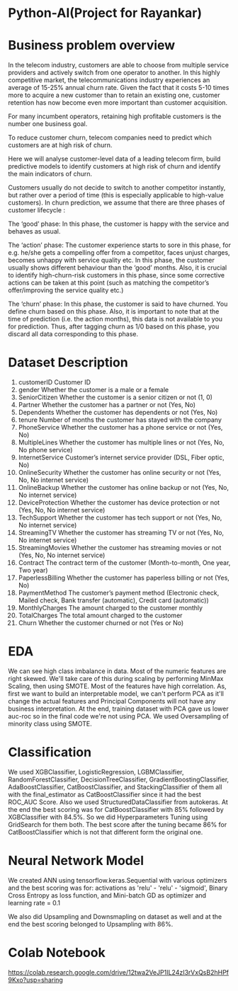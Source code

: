 # Python-AI(Project for Rayankar)


# Business problem overview
In the telecom industry, customers are able to choose from multiple service providers and actively switch from one operator to another. In this highly competitive market, the telecommunications industry experiences an average of 15-25% annual churn rate. Given the fact that it costs 5-10 times more to acquire a new customer than to retain an existing one, customer retention has now become even more important than customer acquisition.

For many incumbent operators, retaining high profitable customers is the number one business goal.

To reduce customer churn, telecom companies need to predict which customers are at high risk of churn.

Here we will analyse customer-level data of a leading telecom firm, build predictive models to identify customers at high risk of churn and identify the main indicators of churn.

Customers usually do not decide to switch to another competitor instantly, but rather over a period of time (this is especially applicable to high-value customers). In churn prediction, we assume that there are three phases of customer lifecycle :

The ‘good’ phase: In this phase, the customer is happy with the service and behaves as usual.

The ‘action’ phase: The customer experience starts to sore in this phase, for e.g. he/she gets a compelling offer from a competitor, faces unjust charges, becomes unhappy with service quality etc. In this phase, the customer usually shows different behaviour than the ‘good’ months. Also, it is crucial to identify high-churn-risk customers in this phase, since some corrective actions can be taken at this point (such as matching the competitor’s offer/improving the service quality etc.)

The ‘churn’ phase: In this phase, the customer is said to have churned. You define churn based on this phase. Also, it is important to note that at the time of prediction (i.e. the action months), this data is not available to you for prediction. Thus, after tagging churn as 1/0 based on this phase, you discard all data corresponding to this phase.

# Dataset Description
1. customerID Customer ID
2. gender Whether the customer is a male or a female
3. SeniorCitizen Whether the customer is a senior citizen or not (1, 0)
4. Partner Whether the customer has a partner or not (Yes, No)
5. Dependents Whether the customer has dependents or not (Yes, No)
6. tenure Number of months the customer has stayed with the company
7. PhoneService Whether the customer has a phone service or not (Yes, No)
8. MultipleLines Whether the customer has multiple lines or not (Yes, No, No phone service)
9. InternetService Customer’s internet service provider (DSL, Fiber optic, No)
10. OnlineSecurity Whether the customer has online security or not (Yes, No, No internet service)
11. OnlineBackup Whether the customer has online backup or not (Yes, No, No internet service)
12. DeviceProtection Whether the customer has device protection or not (Yes, No, No internet service)
13. TechSupport Whether the customer has tech support or not (Yes, No, No internet service)
14. StreamingTV Whether the customer has streaming TV or not (Yes, No, No internet service)
15. StreamingMovies Whether the customer has streaming movies or not (Yes, No, No internet service)
16. Contract The contract term of the customer (Month-to-month, One year, Two year)
17. PaperlessBilling Whether the customer has paperless billing or not (Yes, No)
18. PaymentMethod The customer’s payment method (Electronic check, Mailed check, Bank transfer (automatic), Credit card (automatic))
19. MonthlyCharges The amount charged to the customer monthly
20. TotalCharges The total amount charged to the customer
21. Churn Whether the customer churned or not (Yes or No)

# EDA

We can see high class imbalance in data.
Most of the numeric features are right skewed. We'll take care of this during scaling by performing MinMax Scaling, then using SMOTE.
Most of the features have high correlation. As, first we want to build an interpretable model, we can't perform PCA as it'll change the actual features and Principal Components will not have any business interpretation. At the end, training dataset with PCA gave us lower auc-roc so in the final code we're not using PCA. We used Oversampling of minority class using SMOTE.

# Classification

We used XGBClassifier, LogisticRegression, LGBMClassifier, RandomForestClassifier, DecisionTreeClassifier, GradientBoostingClassifier, AdaBoostClassifier, CatBoostClassifier, and StackingClassifier of them all with the final_estimator as CatBoostClassifier since it had the best ROC_AUC Score. Also we used StructuredDataClassifier from autokeras. At the end the best scoring was for CatBoostClassifier with 85% followed by XGBClassifier with 84.5%. So we did Hyperparameters Tuning using GridSearch for them both. The best score after the tuning became 86% for CatBoostClassifier which is not that different form the original one.

# Neural Network Model

We created ANN using tensorflow.keras.Sequential with various optimizers and the best scoring was for: activations as 'relu' - 'relu' - 'sigmoid', Binary Cross Entropy as loss function, and Mini-batch GD as optimizer and learning rate = 0.1

We also did Upsampling and Downsmapling on dataset as well and at the end the best scoring belonged to Upsampling with 86%.


# Colab Notebook

https://colab.research.google.com/drive/12twa2VeJP1IL24zI3rVxQsB2hHPf9Kxo?usp=sharing

